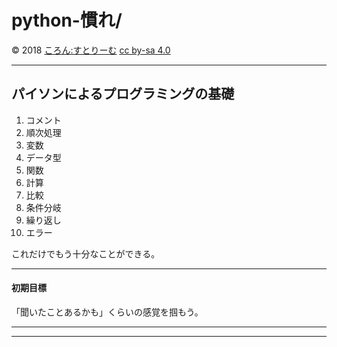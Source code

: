 # python-慣れ/

©  2018 [ころん:すとりーむ][] [cc by-sa 4.0][]


---------------------------------------

## パイソンによるプログラミングの基礎

1. コメント
2. 順次処理
3. 変数
4. データ型
5. 関数
6. 計算
7. 比較
8. 条件分岐
9. 繰り返し
10. エラー

これだけでもう十分なことができる。

---------------------------------------

#### 初期目標

「聞いたことあるかも」くらいの感覚を掴もう。


---------------------------------------
---------------------------------------


[ころん:すとりーむ]: https://www.youtube.com/channel/UCSlLuUuQpcD5e5NwmooHAIw

[cc by-sa 4.0]: https://creativecommons.org/licenses/by-sa/4.0/deed.ja

